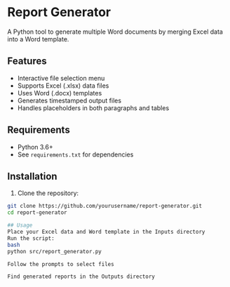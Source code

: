# Report Generator

A Python tool to generate multiple Word documents by merging Excel data into a Word template.

## Features
- Interactive file selection menu
- Supports Excel (.xlsx) data files
- Uses Word (.docx) templates
- Generates timestamped output files
- Handles placeholders in both paragraphs and tables

## Requirements
- Python 3.6+
- See `requirements.txt` for dependencies

## Installation
1. Clone the repository:
```bash
git clone https://github.com/yourusername/report-generator.git
cd report-generator

## Usage
Place your Excel data and Word template in the Inputs directory
Run the script:
bash
python src/report_generator.py

Follow the prompts to select files

Find generated reports in the Outputs directory
